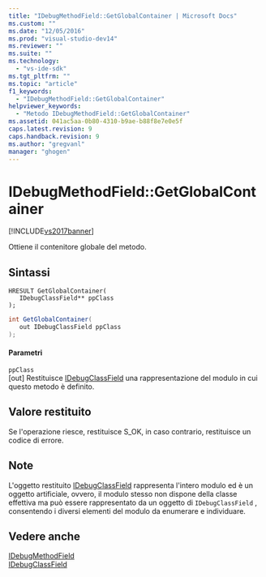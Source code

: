 ```yaml
---
title: "IDebugMethodField::GetGlobalContainer | Microsoft Docs"
ms.custom: ""
ms.date: "12/05/2016"
ms.prod: "visual-studio-dev14"
ms.reviewer: ""
ms.suite: ""
ms.technology: 
  - "vs-ide-sdk"
ms.tgt_pltfrm: ""
ms.topic: "article"
f1_keywords: 
  - "IDebugMethodField::GetGlobalContainer"
helpviewer_keywords: 
  - "Metodo IDebugMethodField::GetGlobalContainer"
ms.assetid: 041ac5aa-0b80-4310-b9ae-b88f8e7e0e5f
caps.latest.revision: 9
caps.handback.revision: 9
ms.author: "gregvanl"
manager: "ghogen"
---
```

# IDebugMethodField::GetGlobalContainer
[!INCLUDE[vs2017banner](../../../code-quality/includes/vs2017banner.md)]

Ottiene il contenitore globale del metodo.  
  
## Sintassi  
  
```cpp#  
HRESULT GetGlobalContainer(  
   IDebugClassField** ppClass  
);  
```  
  
```c#  
int GetGlobalContainer(  
   out IDebugClassField ppClass  
);  
```  
  
#### Parametri  
 `ppClass`  
 \[out\]  Restituisce [IDebugClassField](../../../extensibility/debugger/reference/idebugclassfield.md) una rappresentazione del modulo in cui questo metodo è definito.  
  
## Valore restituito  
 Se l'operazione riesce, restituisce S\_OK, in caso contrario, restituisce un codice di errore.  
  
## Note  
 L'oggetto restituito [IDebugClassField](../../../extensibility/debugger/reference/idebugclassfield.md) rappresenta l'intero modulo ed è un oggetto artificiale, ovvero, il modulo stesso non dispone della classe effettiva ma può essere rappresentato da un oggetto di `IDebugClassField` , consentendo i diversi elementi del modulo da enumerare e individuare.  
  
## Vedere anche  
 [IDebugMethodField](../../../extensibility/debugger/reference/idebugmethodfield.md)   
 [IDebugClassField](../../../extensibility/debugger/reference/idebugclassfield.md)